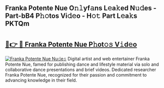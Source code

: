 ## Franka Potente Nue O𝚗𝚕yf𝚊ns L𝚎a𝚔ed N𝚞𝚍es - Part-bB4 P𝚑𝚘tos Vi𝚍𝚎o - H𝚘𝚝 Part L𝚎a𝚔s PKTQm

# <h2><a href="http://kfexvp.oniu.top/?m=Franka+Potente+Nue">🔗👉 🔴 Franka Potente Nue P𝚑ot𝚘𝚜 V𝚒d𝚎o</a></h2>

[![Franka Potente Nue Nu𝚍e𝚜](https://i.imgur.com/0qMVB7G.gif)](http://kfexvp.oniu.top/?m=Franka+Potente+Nue)
Digital artist and web entertainer Franka Potente Nue, famed for publishing dance and lifestyle material via solo and collaborative dance presentations and brief videos. Dedicated researcher Franka Potente Nue, recognized for their passion and commitment to advancing knowledge in their field.  
